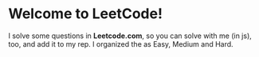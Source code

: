 <img src="https://encrypted-tbn0.gstatic.com/images?q=tbn:ANd9GcTUR0Ld98S5H0iS-XVZLNFA7M7TL7EMCznA8WaR6quMYHDa1xm4&s" alt="" >

# Welcome to LeetCode!

I solve some questions in **Leetcode.com**, so you can solve with me (in js), too, and add it to my rep.
I organized the as Easy, Medium and Hard.

